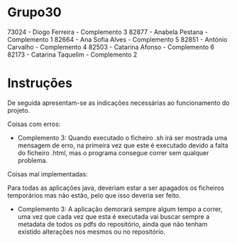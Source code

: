 # Grupo30
73024 - Diogo Ferreira - Complemento 3
82877 - Anabela Pestana - Complemento 1
82664 - Ana Sofia Alves - Complemento 5
82851 - António Carvalho - Complemento 4
82503 - Catarina Afonso - Complemento 6
82173 - Catarina Taquelim - Complemento 2


# Instruções 
De seguida apresentam-se as indicações necessárias ao funcionamento do projeto. 









Coisas com erros:

 - Complemento 3:
  Quando executado o ficheiro .sh irá ser mostrada uma mensagem de erro, na primeira vez que este é executado devido a falta do ficheiro .html, mas o programa consegue correr sem qualquer problema.

Coisas mal implementadas:

 Para todas as aplicações java, deveriam estar a ser apagados os ficheiros temporários mas não estão, pelo que isso deveria ser feito.

- Complemento 3:
  A aplicação demorará sempre algum tempo a correr, uma vez que cada vez que esta é executada vai buscar sempre a metadata de todos os pdfs do repositório, ainda que não tenham existido alterações nos mesmos ou no repositório.

